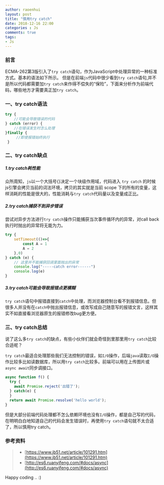 ```yaml
---
author: raoenhui
layout: post
title: "慎用try catch"
date: 2018-12-16 22:00
categories : Js
comments: true
tags:
- Js
---
```


### 前言
ECMA-262第3版引入了`try catch`语句，作为JavaScript中处理异常的一种标准方式。基本的语法如下所示。
但是在前端`js`代码中很少看到`try catch`语句,并不是所以代码都需要加`try catch`来作得不偿失的“保险”，下面来分析作为前端代码，哪些地方才需要真正加`try catch`。

### 一、try catch语法

```javascript
try {
    //可能会导致错误的代码
} catch (error) {
    //在错误发生时怎么处理
}finally {
     //即使报错始终执行
 }
```

### 二、try catch缺点

##### 1.try catch耗性能

众所周知，`js`以一个大括号{}决定一个块级作用域，代码进入 `try catch` 的时候 js引擎会拷贝当前的词法环境，拷贝的其实就是当前 scope 下的所有的变量，这样消耗的性能是很大的，性能消耗与`try catch`代码量以及变量成正比。

##### 2.try catch捕获不到异步错误

尝试对异步方法进行`try catch`操作只能捕获当次事件循环内的异常，对call back执行时抛出的异常将无能为力。

```javascript
try {
    setTimeout(()=>{
        const A = 1
        A = 2
    },0)
} catch (e) {
    // 这里并不能捕获回调里面抛出的异常
    console.log("-----catch error------")
    console.log(e)
}
```

##### 3.try catch可能会导致报错点更模糊

`try catch`语句中报错直接到`catch`中处理，而浏览器控制台看不到报错信息。但很多人并没有在`catch`中抛出报错信息，或改写成自己随意写的报错文言，这样其实不如直接看浏览器原生的报错修改bug更方便。

### 三、try catch总结

说了这么多`try catch`的缺点，有些小伙伴们就会奇怪到里那里用`try catch`比较合适呢？

`try catch`最适合处理那些我们无法控制的错误，如`I/O`操作，后端`java`读取`I/O`操作比较多比如读数据库，所以用`try catch`比较多。前端可以用在上传图片或`async await`同步调接口。
``` javascript
async function f() {
  try {
    await Promise.reject('出错了');
  } catch(e) {
  }
  return await Promise.resolve('hello world');
}
```
但是大部分前端代码处理都不怎么依赖环境也没有`I/O`操作，都是自己写的代码，在明明白白地知道自己的代码会发生错误时，再使用`try catch`语句就不太合适了，所以慎用try catch。


### 参考资料

> * [https://www.jb51.net/article/101291.htm](https://www.jb51.net/article/101291.htm)
> * [http://es6.ruanyifeng.com/#docs/async](http://es6.ruanyifeng.com/#docs/async)

Happy coding .. :)
